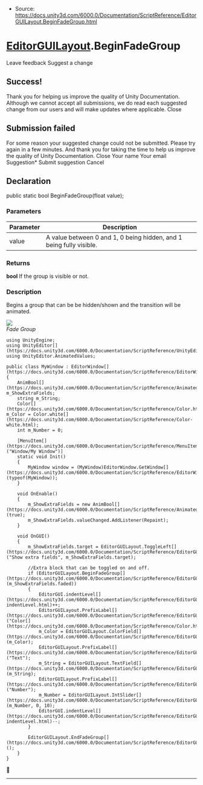 * Source: https://docs.unity3d.com/6000.0/Documentation/ScriptReference/EditorGUILayout.BeginFadeGroup.html

#  [EditorGUILayout](https://docs.unity3d.com/6000.0/Documentation/ScriptReference/EditorGUILayout.html).BeginFadeGroup
Leave feedback
Suggest a change
## Success!
Thank you for helping us improve the quality of Unity Documentation. Although we cannot accept all submissions, we do read each suggested change from our users and will make updates where applicable.
Close
## Submission failed
For some reason your suggested change could not be submitted. Please <a>try again</a> in a few minutes. And thank you for taking the time to help us improve the quality of Unity Documentation.
Close
Your name Your email Suggestion* Submit suggestion
Cancel
## Declaration
public static bool BeginFadeGroup(float value); 
### Parameters
Parameter | Description  
---|---  
value | A value between 0 and 1, 0 being hidden, and 1 being fully visible.  
### Returns
**bool** If the group is visible or not. 
### Description
Begins a group that can be be hidden/shown and the transition will be animated.
  
  
![](https://docs.unity3d.com/6000.0/Documentation/StaticFiles/ScriptRefImages/EditorGUILayoutBeginFadeGroup.gif)   
_Fade Group_
```
using UnityEngine;
using UnityEditor[](https://docs.unity3d.com/6000.0/Documentation/ScriptReference/UnityEditor.html);
using UnityEditor.AnimatedValues;  
  
public class MyWindow : EditorWindow[](https://docs.unity3d.com/6000.0/Documentation/ScriptReference/EditorWindow.html)
{
    AnimBool[](https://docs.unity3d.com/6000.0/Documentation/ScriptReference/AnimatedValues.AnimBool.html) m_ShowExtraFields;
    string m_String;
    Color[](https://docs.unity3d.com/6000.0/Documentation/ScriptReference/Color.html) m_Color = Color.white[](https://docs.unity3d.com/6000.0/Documentation/ScriptReference/Color-white.html);
    int m_Number = 0;  
  
    [MenuItem[](https://docs.unity3d.com/6000.0/Documentation/ScriptReference/MenuItem.html)("Window/My Window")]
    static void Init()
    {
        MyWindow window = (MyWindow)EditorWindow.GetWindow[](https://docs.unity3d.com/6000.0/Documentation/ScriptReference/EditorWindow.GetWindow.html)(typeof(MyWindow));
    }  
  
    void OnEnable()
    {
        m_ShowExtraFields = new AnimBool[](https://docs.unity3d.com/6000.0/Documentation/ScriptReference/AnimatedValues.AnimBool.html)(true);
        m_ShowExtraFields.valueChanged.AddListener(Repaint);
    }  
  
    void OnGUI()
    {
        m_ShowExtraFields.target = EditorGUILayout.ToggleLeft[](https://docs.unity3d.com/6000.0/Documentation/ScriptReference/EditorGUILayout.ToggleLeft.html)("Show extra fields", m_ShowExtraFields.target);  
  
        //Extra block that can be toggled on and off.
        if (EditorGUILayout.BeginFadeGroup[](https://docs.unity3d.com/6000.0/Documentation/ScriptReference/EditorGUILayout.BeginFadeGroup.html)(m_ShowExtraFields.faded))
        {
            EditorGUI.indentLevel[](https://docs.unity3d.com/6000.0/Documentation/ScriptReference/EditorGUI-indentLevel.html)++;
            EditorGUILayout.PrefixLabel[](https://docs.unity3d.com/6000.0/Documentation/ScriptReference/EditorGUILayout.PrefixLabel.html)("Color[](https://docs.unity3d.com/6000.0/Documentation/ScriptReference/Color.html)");
            m_Color = EditorGUILayout.ColorField[](https://docs.unity3d.com/6000.0/Documentation/ScriptReference/EditorGUILayout.ColorField.html)(m_Color);
            EditorGUILayout.PrefixLabel[](https://docs.unity3d.com/6000.0/Documentation/ScriptReference/EditorGUILayout.PrefixLabel.html)("Text");
            m_String = EditorGUILayout.TextField[](https://docs.unity3d.com/6000.0/Documentation/ScriptReference/EditorGUILayout.TextField.html)(m_String);
            EditorGUILayout.PrefixLabel[](https://docs.unity3d.com/6000.0/Documentation/ScriptReference/EditorGUILayout.PrefixLabel.html)("Number");
            m_Number = EditorGUILayout.IntSlider[](https://docs.unity3d.com/6000.0/Documentation/ScriptReference/EditorGUILayout.IntSlider.html)(m_Number, 0, 10);
            EditorGUI.indentLevel[](https://docs.unity3d.com/6000.0/Documentation/ScriptReference/EditorGUI-indentLevel.html)--;
        }  
  
        EditorGUILayout.EndFadeGroup[](https://docs.unity3d.com/6000.0/Documentation/ScriptReference/EditorGUILayout.EndFadeGroup.html)();
    }
}

```

* * *
